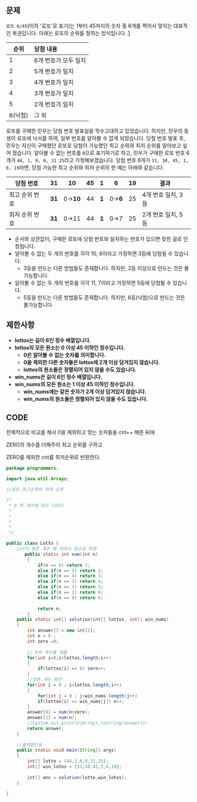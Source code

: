 ## 문제

`로또 6/45`(이하 '로또'로 표기)는 1부터 45까지의 숫자 중 6개를 찍어서 맞히는 대표적인 복권입니다. 아래는 로또의 순위를 정하는 방식입니다. [1](https://school.programmers.co.kr/learn/courses/30/lessons/77484?language=java#fn1)

| 순위    | 당첨 내용            |
| ------- | :------------------- |
| 1       | 6개 번호가 모두 일치 |
| 2       | 5개 번호가 일치      |
| 3       | 4개 번호가 일치      |
| 4       | 3개 번호가 일치      |
| 5       | 2개 번호가 일치      |
| 6(낙첨) | 그 외                |

로또를 구매한 민우는 당첨 번호 발표일을 학수고대하고 있었습니다. 하지만, 민우의 동생이 로또에 낙서를 하여, 일부 번호를 알아볼 수 없게 되었습니다. 당첨 번호 발표 후, 민우는 자신이 구매했던 로또로 당첨이 가능했던 최고 순위와 최저 순위를 알아보고 싶어 졌습니다.
알아볼 수 없는 번호를 `0`으로 표기하기로 하고, 민우가 구매한 로또 번호 6개가 `44, 1, 0, 0, 31 25`라고 가정해보겠습니다. 당첨 번호 6개가 `31, 10, 45, 1, 6, 19`라면, 당첨 가능한 최고 순위와 최저 순위의 한 예는 아래와 같습니다.

| 당첨 번호      | 31     | 10       | 45   | 1     | 6       | 19   | 결과               |
| -------------- | ------ | -------- | ---- | ----- | ------- | ---- | ------------------ |
| 최고 순위 번호 | **31** | 0→**10** | 44   | **1** | 0→**6** | 25   | 4개 번호 일치, 3등 |
| 최저 순위 번호 | **31** | 0→11     | 44   | **1** | 0→7     | 25   | 2개 번호 일치, 5등 |

- 순서와 상관없이, 구매한 로또에 당첨 번호와 일치하는 번호가 있으면 맞힌 걸로 인정됩니다.
- 알아볼 수 없는 두 개의 번호를 각각 10, 6이라고 가정하면 3등에 당첨될 수 있습니다.
  - 3등을 만드는 다른 방법들도 존재합니다. 하지만, 2등 이상으로 만드는 것은 불가능합니다.
- 알아볼 수 없는 두 개의 번호를 각각 11, 7이라고 가정하면 5등에 당첨될 수 있습니다.
  - 5등을 만드는 다른 방법들도 존재합니다. 하지만, 6등(낙첨)으로 만드는 것은 불가능합니다.



## 제한사항

- **lottos는 길이 6인 정수 배열입니다.**
- **lottos의 모든 원소는 0 이상 45 이하인 정수입니다.**
  - **0은 알아볼 수 없는 숫자를 의미합니다.**
  - **0을 제외한 다른 숫자들은 lottos에 2개 이상 담겨있지 않습니다.**
  - **lottos의 원소들은 정렬되어 있지 않을 수도 있습니다.**
- **win_nums은 길이 6인 정수 배열입니다.**
- **win_nums의 모든 원소는 1 이상 45 이하인 정수입니다.**
  - **win_nums에는 같은 숫자가 2개 이상 담겨있지 않습니다.**
  - **win_nums의 원소들은 정렬되어 있지 않을 수도 있습니다.**



## CODE

전체적으로 비교를 해서 0을 제외하고 맞는 숫자들을 cnt++ 해준 뒤에

ZERO의 개수를 더해주어 최고 순위를 구하고

ZERO를 제외한 cnt를 최저순위로 반환한다.

```java
package programmers;

import java.util.Arrays;

//로또 최고순위와 최저 순위

/*
 * 0 의 개수에 따라 다르다
 * 
 * 
 * 
 * 
 */

public class Lotto {
    //n이 맞춘 개수 에 따라서 등수로 변경
	   public static int num(int n)
	    {
	        if(n == 6) return 1;
	        else if(n == 5) return 2;
	        else if(n == 4) return 3;
	        else if(n == 3) return 4;
	        else if(n == 2) return 5;
	        else if(n == 1) return 6;
	        else if(n == 0) return 6;
	        
	        return n;
	    }
	public static int[] solution(int[] lottos, int[] win_nums)
	{
		int answer[] = new int[2];
		int n = 0 ;
		int zero =0;
		
		// 0의 개수를 세줌
		for(int i=0;i<lottos.length;i++)
		{
			if(lottos[i] == 0) zero++;
		}
		//맞춘 개수 확인
		for(int i = 0 ; i<lottos.length;i++)
		{
			for(int j = 0 ; j<win_nums.length;j++)
			if(lottos[i] == win_nums[j]) n++;
		}
		answer[0] = num(n+zero);
		answer[1] = num(n);
		//System.out.println(Arrays.toString(answer));
		return answer;
	}
	
	//출력확인용
	public static void main(String[] args)
	{
		int[] lotto = {44,1,0,0,31,25};
		int[] win_lotos = {31,10,45,1,6,19};
		
		int[] ans = solution(lotto,win_lotos);
	}

}

```





